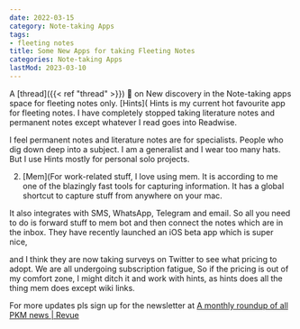 ```yaml
---
date: 2022-03-15
category: Note-taking Apps
tags:
- fleeting notes
title: Some New Apps for taking Fleeting Notes
categories: Note-taking Apps
lastMod: 2023-03-10
---
```

A [thread]({{< ref "thread" >}}) 🧵 on New discovery in the Note-taking apps space for fleeting notes only.
[Hints](
Hints is my current hot favourite app for fleeting notes. I have completely stopped taking literature notes and permanent notes except whatever I read goes into Readwise.

I feel permanent notes and literature notes are for specialists. People who dig down deep into a subject. I am a generalist and I wear too many hats. But I use Hints mostly for personal solo projects.

2. [Mem](For work-related stuff, I love using mem. It is according to me one of the blazingly fast tools for capturing information.
It has a global shortcut to capture stuff from anywhere on your mac.

It also integrates with SMS, WhatsApp, Telegram and email. So all you need to do is forward stuff to mem bot and then connect the notes which are in the inbox.
They have recently launched an iOS beta app which is super nice,

and I think they are now taking surveys on Twitter to see what pricing to adopt.
We are all undergoing subscription fatigue, So if the pricing is out of my comfort zone, I might ditch it and work with hints, as hints does all the thing mem does except wiki links.

For more updates pls sign up for the newsletter at [A monthly roundup of all PKM news | Revue](https://www.getrevue.co/profile/pkmone)



